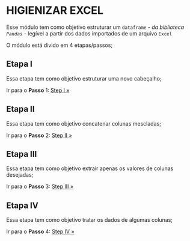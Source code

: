 # HIGIENIZAR EXCEL

Esse módulo tem como objetivo estruturar um `dataframe` - _da biblioteca `Pandas`_ - legível a partir dos dados importados de um arquivo `Excel`

O módulo está divido em 4 etapas/passos;

## Etapa I

Essa etapa tem como objetivo estruturar uma novo cabeçalho;

Ir para o **Passo** 1: [Step I »](/src/core/clean_xl/steps/I/HEADER.md)

## Etapa II

Essa etapa tem como objetivo concatenar colunas mescladas;

Ir para o **Passo** 2: [Step II »](/src/core/clean_xl/steps/II/CONCATENATE.md)

## Etapa III

Essa etapa tem como objetivo extrair apenas os valores de colunas desejadas;

Ir para o **Passo** 3: [Step III »](/src/core/clean_xl/steps/III/REQUIRED_COLUMNS.md)

## Etapa IV

Essa etapa tem como objetivo tratar os dados de algumas colunas;

Ir para o **Passo** 4: [Step IV »](/src/core/clean_xl/steps/IV/CLEAN_DATA.md)
